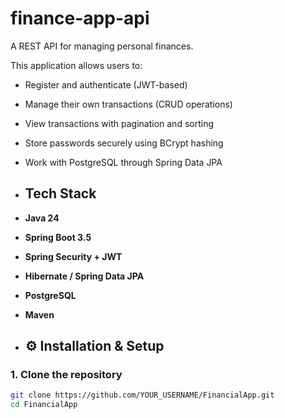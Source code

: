 # finance-app-api

A REST API for managing personal finances.  

This application allows users to:
- Register and authenticate (JWT-based)
- Manage their own transactions (CRUD operations)
- View transactions with pagination and sorting
- Store passwords securely using BCrypt hashing
- Work with PostgreSQL through Spring Data JPA

- ## Tech Stack

- **Java 24**
- **Spring Boot 3.5**
- **Spring Security + JWT**
- **Hibernate / Spring Data JPA**
- **PostgreSQL**
- **Maven**

- ## ⚙️ Installation & Setup

### 1. Clone the repository
```bash
git clone https://github.com/YOUR_USERNAME/FinancialApp.git
cd FinancialApp
